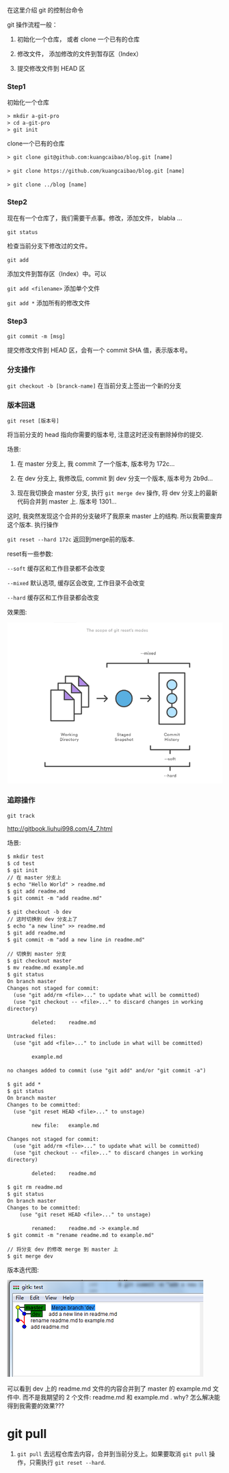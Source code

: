 在这里介绍 git 的控制台命令

git 操作流程一般：

1. 初始化一个仓库， 或者 clone 一个已有的仓库

2. 修改文件， 添加修改的文件到暂存区（Index）

3. 提交修改文件到 HEAD 区


### Step1

初始化一个仓库

	> mkdir a-git-pro
	> cd a-git-pro
	> git init 

clone一个已有的仓库

	> git clone git@github.com:kuangcaibao/blog.git [name]

	> git clone https://github.com/kuangcaibao/blog.git [name]

	> git clone ../blog [name]

### Step2

现在有一个仓库了，我们需要干点事。修改，添加文件， blabla ...

`git status`

检查当前分支下修改过的文件。


`git add`

添加文件到暂存区（Index）中。可以 

`git add <filename>` 添加单个文件

`git add *` 添加所有的修改文件


### Step3

`git commit -m [msg]`

提交修改文件到 HEAD 区，会有一个 commit SHA 值，表示版本号。

### 分支操作

`git checkout -b [branck-name]`  在当前分支上签出一个新的分支


### 版本回退

`git reset [版本号]`

将当前分支的  head 指向你需要的版本号, 注意这时还没有删除掉你的提交.

场景:

1. 在 master 分支上, 我 commit 了一个版本, 版本号为 172c...

2. 在 dev 分支上, 我修改后, commit 到 dev 分支一个版本, 版本号为 2b9d...

3. 现在我切换会 master 分支, 执行 `git merge dev` 操作, 将 dev 分支上的最新代码合并到 master 上. 版本号 1301...

这时, 我突然发现这个合并的分支破坏了我原来 master 上的结构. 所以我需要废弃这个版本. 执行操作

`git reset --hard 172c`   返回到merge前的版本.

reset有一些参数:

`--soft`  缓存区和工作目录都不会改变

`--mixed` 默认选项, 缓存区会改变, 工作目录不会改变

`--hard`  缓存区和工作目录都会改变

效果图:

![效果图](./res/git_reset.png)

### 追踪操作

	git track

<http://gitbook.liuhui998.com/4_7.html>

场景: 

	$ mkdir test
	$ cd test
	$ git init
	// 在 master 分支上
	$ echo "Hello World" > readme.md
	$ git add readme.md
	$ git commit -m "add readme.md"

	$ git checkout -b dev
	// 这时切换到 dev 分支上了
	$ echo "a new line" >> readme.md
	$ git add readme.md
	$ git commit -m "add a new line in readme.md"

	// 切换到 master 分支
	$ git checkout master
	$ mv readme.md example.md
	$ git status
	On branch master
	Changes not staged for commit:
	  (use "git add/rm <file>..." to update what will be committed)
	  (use "git checkout -- <file>..." to discard changes in working directory)

	        deleted:    readme.md

	Untracked files:
	  (use "git add <file>..." to include in what will be committed)

	        example.md

	no changes added to commit (use "git add" and/or "git commit -a")

	$ git add *
	$ git status
	On branch master
	Changes to be committed:
	  (use "git reset HEAD <file>..." to unstage)

	        new file:   example.md

	Changes not staged for commit:
	  (use "git add/rm <file>..." to update what will be committed)
	  (use "git checkout -- <file>..." to discard changes in working directory)

	        deleted:    readme.md

	$ git rm readme.md
	$ git status
	On branch master
	Changes to be committed:
  		(use "git reset HEAD <file>..." to unstage)

        	renamed:    readme.md -> example.md
    $ git commit -m "rename readme.md to example.md"

    // 将分支 dev 的修改 merge 到 master 上
    $ git merge dev

版本迭代图:

![xx](./res/git_version.png)

可以看到 dev 上的 readme.md 文件的内容合并到了 master 的 example.md 文件中. 而不是我期望的 2 个文件: readme.md 和 example.md .  why?  怎么解决能得到我需要的效果???



# git pull

1. `git pull` 去远程仓库去内容，合并到当前分支上。如果要取消 `git pull` 操作，只需执行 `git reset --hard`.
